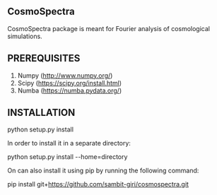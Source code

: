 CosmoSpectra
-------------
CosmoSpectra package is meant for Fourier analysis of cosmological simulations.

PREREQUISITES
-------------
1. Numpy   (http://www.numpy.org/)
2. Scipy   (https://scipy.org/install.html)
3. Numba   (https://numba.pydata.org/)

INSTALLATION
------------
python setup.py install

In order to install it in a separate directory:

python setup.py install --home=directory

On can also install it using pip by running the following command:

pip install git+https://github.com/sambit-giri/cosmospectra.git
